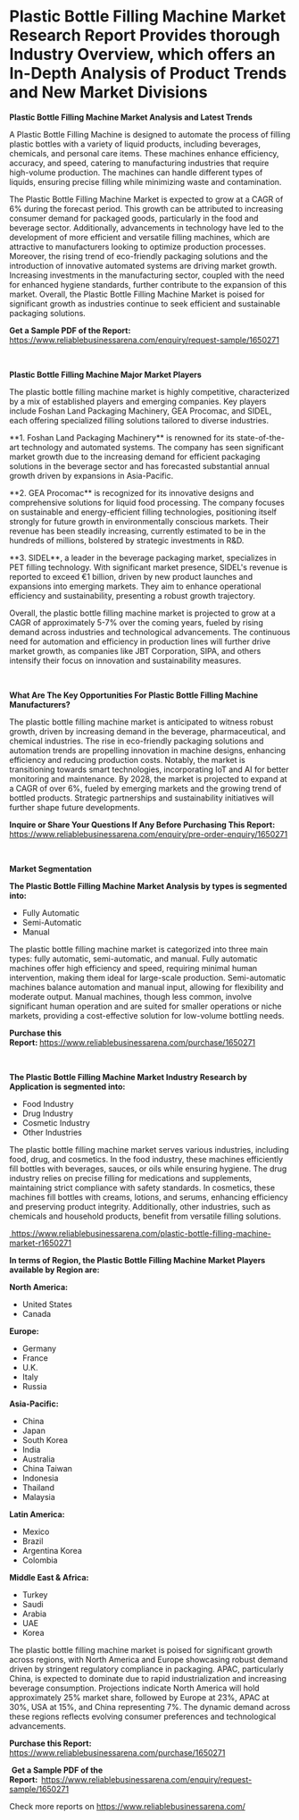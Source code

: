 <p><h1>Plastic Bottle Filling Machine Market Research Report Provides thorough Industry Overview, which offers an In-Depth Analysis of Product Trends and New Market Divisions</h1></p><p><strong>Plastic Bottle Filling Machine Market Analysis and Latest Trends</strong></p>
<p><p>A Plastic Bottle Filling Machine is designed to automate the process of filling plastic bottles with a variety of liquid products, including beverages, chemicals, and personal care items. These machines enhance efficiency, accuracy, and speed, catering to manufacturing industries that require high-volume production. The machines can handle different types of liquids, ensuring precise filling while minimizing waste and contamination.</p><p>The Plastic Bottle Filling Machine Market is expected to grow at a CAGR of 6% during the forecast period. This growth can be attributed to increasing consumer demand for packaged goods, particularly in the food and beverage sector. Additionally, advancements in technology have led to the development of more efficient and versatile filling machines, which are attractive to manufacturers looking to optimize production processes. Moreover, the rising trend of eco-friendly packaging solutions and the introduction of innovative automated systems are driving market growth. Increasing investments in the manufacturing sector, coupled with the need for enhanced hygiene standards, further contribute to the expansion of this market. Overall, the Plastic Bottle Filling Machine Market is poised for significant growth as industries continue to seek efficient and sustainable packaging solutions.</p></p>
<p><strong>Get a Sample PDF of the Report:&nbsp;</strong> <a href="https://www.reliablebusinessarena.com/enquiry/request-sample/1650271?utm_campaign=2279&utm_medium=2&utm_source=Github&utm_content=ia&utm_term=17022025&utm_id=plastic-bottle-filling-machine">https://www.reliablebusinessarena.com/enquiry/request-sample/1650271</a></p>
<p>&nbsp;</p>
<p><strong>Plastic Bottle Filling Machine Major Market Players</strong></p>
<p><p>The plastic bottle filling machine market is highly competitive, characterized by a mix of established players and emerging companies. Key players include Foshan Land Packaging Machinery, GEA Procomac, and SIDEL, each offering specialized filling solutions tailored to diverse industries.</p><p>**1. Foshan Land Packaging Machinery** is renowned for its state-of-the-art technology and automated systems. The company has seen significant market growth due to the increasing demand for efficient packaging solutions in the beverage sector and has forecasted substantial annual growth driven by expansions in Asia-Pacific.</p><p>**2. GEA Procomac** is recognized for its innovative designs and comprehensive solutions for liquid food processing. The company focuses on sustainable and energy-efficient filling technologies, positioning itself strongly for future growth in environmentally conscious markets. Their revenue has been steadily increasing, currently estimated to be in the hundreds of millions, bolstered by strategic investments in R&D.</p><p>**3. SIDEL**, a leader in the beverage packaging market, specializes in PET filling technology. With significant market presence, SIDEL's revenue is reported to exceed €1 billion, driven by new product launches and expansions into emerging markets. They aim to enhance operational efficiency and sustainability, presenting a robust growth trajectory.</p><p>Overall, the plastic bottle filling machine market is projected to grow at a CAGR of approximately 5-7% over the coming years, fueled by rising demand across industries and technological advancements. The continuous need for automation and efficiency in production lines will further drive market growth, as companies like JBT Corporation, SIPA, and others intensify their focus on innovation and sustainability measures.</p></p>
<p>&nbsp;</p>
<p><strong>What Are The Key Opportunities For Plastic Bottle Filling Machine Manufacturers?</strong></p>
<p><p>The plastic bottle filling machine market is anticipated to witness robust growth, driven by increasing demand in the beverage, pharmaceutical, and chemical industries. The rise in eco-friendly packaging solutions and automation trends are propelling innovation in machine designs, enhancing efficiency and reducing production costs. Notably, the market is transitioning towards smart technologies, incorporating IoT and AI for better monitoring and maintenance. By 2028, the market is projected to expand at a CAGR of over 6%, fueled by emerging markets and the growing trend of bottled products. Strategic partnerships and sustainability initiatives will further shape future developments.</p></p>
<p><strong>Inquire or Share Your Questions If Any Before Purchasing This Report:</strong> <a href="https://www.reliablebusinessarena.com/enquiry/pre-order-enquiry/1650271?utm_campaign=2279&utm_medium=2&utm_source=Github&utm_content=ia&utm_term=17022025&utm_id=plastic-bottle-filling-machine">https://www.reliablebusinessarena.com/enquiry/pre-order-enquiry/1650271</a></p>
<p>&nbsp;</p>
<p><strong>Market Segmentation</strong></p>
<p><strong>The Plastic Bottle Filling Machine Market Analysis by types is segmented into:</strong></p>
<p><ul><li>Fully Automatic</li><li>Semi-Automatic</li><li>Manual</li></ul></p>
<p><p>The plastic bottle filling machine market is categorized into three main types: fully automatic, semi-automatic, and manual. Fully automatic machines offer high efficiency and speed, requiring minimal human intervention, making them ideal for large-scale production. Semi-automatic machines balance automation and manual input, allowing for flexibility and moderate output. Manual machines, though less common, involve significant human operation and are suited for smaller operations or niche markets, providing a cost-effective solution for low-volume bottling needs.</p></p>
<p><strong>Purchase this Report:&nbsp;</strong><a href="https://www.reliablebusinessarena.com/purchase/1650271?utm_campaign=2279&utm_medium=2&utm_source=Github&utm_content=ia&utm_term=17022025&utm_id=plastic-bottle-filling-machine">https://www.reliablebusinessarena.com/purchase/1650271</a></p>
<p>&nbsp;</p>
<p><strong>The Plastic Bottle Filling Machine Market Industry Research by Application is segmented into:</strong></p>
<p><ul><li>Food Industry</li><li>Drug Industry</li><li>Cosmetic Industry</li><li>Other Industries</li></ul></p>
<p><p>The plastic bottle filling machine market serves various industries, including food, drug, and cosmetics. In the food industry, these machines efficiently fill bottles with beverages, sauces, or oils while ensuring hygiene. The drug industry relies on precise filling for medications and supplements, maintaining strict compliance with safety standards. In cosmetics, these machines fill bottles with creams, lotions, and serums, enhancing efficiency and preserving product integrity. Additionally, other industries, such as chemicals and household products, benefit from versatile filling solutions.</p></p>
<p><a href="https://www.reliablebusinessarena.com/plastic-bottle-filling-machine-market-r1650271?utm_campaign=2279&utm_medium=2&utm_source=Github&utm_content=ia&utm_term=17022025&utm_id=plastic-bottle-filling-machine">&nbsp;https://www.reliablebusinessarena.com/plastic-bottle-filling-machine-market-r1650271</a></p>
<p><strong>In terms of Region, the Plastic Bottle Filling Machine Market Players available by Region are:</strong></p>
<p>
    <p> <strong> North America: </strong>
        <ul>
            <li>United States</li>
            <li>Canada</li>
        </ul>
        </p> 
    <p> <strong> Europe: </strong>
        <ul>
            <li>Germany</li>
            <li>France</li>
            <li>U.K.</li>
            <li>Italy</li>
            <li>Russia</li>
        </ul>
        </p> 
    <p> <strong> Asia-Pacific: </strong>
        <ul>
            <li>China</li>
            <li>Japan</li>
            <li>South Korea</li>
            <li>India</li>
            <li>Australia</li>
            <li>China Taiwan</li>
            <li>Indonesia</li>
            <li>Thailand</li>
            <li>Malaysia</li>
        </ul>
        </p> 
    <p> <strong> Latin America: </strong>
        <ul>
            <li>Mexico</li>
            <li>Brazil</li>
            <li>Argentina Korea</li>
            <li>Colombia</li>
        </ul>
        </p> 
    <p> <strong> Middle East & Africa: </strong>
        <ul>
            <li>Turkey</li>
            <li>Saudi</li>
            <li>Arabia</li>
            <li>UAE</li>
            <li>Korea</li>
        </ul>
    </p>
    </p>
<p><p>The plastic bottle filling machine market is poised for significant growth across regions, with North America and Europe showcasing robust demand driven by stringent regulatory compliance in packaging. APAC, particularly China, is expected to dominate due to rapid industrialization and increasing beverage consumption. Projections indicate North America will hold approximately 25% market share, followed by Europe at 23%, APAC at 30%, USA at 15%, and China representing 7%. The dynamic demand across these regions reflects evolving consumer preferences and technological advancements.</p></p>
<p><strong>Purchase this Report: </strong><a href="https://www.reliablebusinessarena.com/purchase/1650271?utm_campaign=2279&utm_medium=2&utm_source=Github&utm_content=ia&utm_term=17022025&utm_id=plastic-bottle-filling-machine">https://www.reliablebusinessarena.com/purchase/1650271</a></p>
<p>&nbsp;<strong>Get a Sample PDF of the Report:&nbsp;&nbsp;</strong><a href="https://www.reliablebusinessarena.com/enquiry/request-sample/1650271?utm_campaign=2279&utm_medium=2&utm_source=Github&utm_content=ia&utm_term=17022025&utm_id=plastic-bottle-filling-machine">https://www.reliablebusinessarena.com/enquiry/request-sample/1650271</a></p>
<p><strong></strong></p>
<p>Check more reports on <a href="https://www.reliablebusinessarena.com/?utm_campaign=2279&utm_medium=2&utm_source=Github&utm_content=ia&utm_term=17022025&utm_id=plastic-bottle-filling-machine">https://www.reliablebusinessarena.com/</a></p>